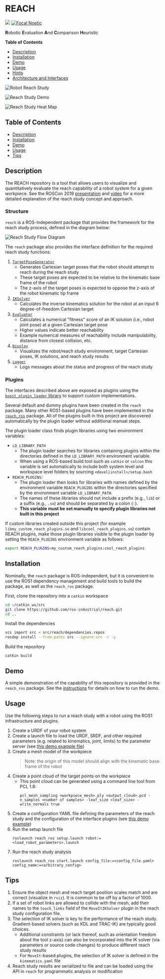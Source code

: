 # REACH
![](https://img.shields.io/badge/License-Apache%202.0-blue.svg)
[![Focal Noetic](https://github.com/ros-industrial/reach/actions/workflows/focal_noetic.yml/badge.svg)](https://github.com/ros-industrial/reach/actions/workflows/focal_noetic.yml)

**R**obotic **E**valuation **A**nd **C**omparison **H**euristic

**Table of Contents**
- [Description](#description)
- [Installation](#installation)
- [Demo](#demo)
- [Usage](#usage)
- [Hints](#hints)
- [Architecture and Interfaces](#architecture-and-interfaces)

![Robot Reach Study][1]

![Reach Study Demo][2]

![Reach Study Heat Map][3]

## Table of Contents
- [Description](#Description)
- [Installation](#Installation)
- [Demo](#Demo)
- [Usage](#Usage)
- [Tips](#Tips)

## Description
The REACH repository is a tool that allows users to visualize and quantitatively evaluate the reach capability of a robot system for a given workpiece.
See the ROSCon 2019 [presentation](docs/roscon2019_presentation.pdf) and [video](https://vimeo.com/378683038) for a more detailed explanation of the reach study concept and approach.

### Structure
`reach` is a ROS-independent package that provides the framework for the reach study process, defined in the diagram below:

![Reach Study Flow Diagram][4]

The `reach` package also provides the interface definition for the required reach study functions:

1. [`TargetPoseGenerator`](reach/include/reach/interfaces/target_pose_generator.h)
    - Generates Cartesian target poses that the robot should attempt to reach during the reach study
    - These target poses are expected to be relative to the kinematic base frame of the robot
    - The z-axis of the target poses is expected to oppose the z-axis of the robot kinematic tip frame
1. [`IKSolver`](reach/include/reach/interfaces/ik_solver.h)
    - Calculates the inverse kinematics solution for the robot at an input 6 degree-of-freedom Cartesian target
1. [`Evaluator`](reach/include/reach/interfaces/evaluator.h)
    - Calculates a numerical "fitness" score of an IK solution (i.e., robot joint pose) at a given Cartesian target pose
    - Higher values indicate better reachability
    - Example numerical measures of reachability include manipulability, distance from closest collision, etc.
1. [`Display`](reach/include/reach/interfaces/display.h)
    - Visualizes the robot/reach study environment, target Cartesian poses, IK solutions, and reach study results
1. [`Logger`](reach/include/reach/interfaces/logger.h)
    - Logs messages about the status and progress of the reach study

### Plugins
The interfaces described above are exposed as plugins using the [`boost_plugin_loader` library](https://github.com/tesseract-robotics/boost_plugin_loader) to support custom implementations.

Several default and dummy plugins have been created in the `reach` package.
Many other ROS1-based plugins have been implemented in the [`reach_ros`](reach_ros) package.
All of the plugins built in this project are discovered automatically by the plugin loader without additional manual steps.

The plugin loader class finds plugin libraries using two environment variables:
  - `LD_LIBRARY_PATH`
    - The plugin loader searches for libraries containing plugins within the directories defined in the `LD_LIBRARY_PATH` environment variable.
    - When using a ROS-based build tool such as `catkin` or `colcon` this variable is set automatically to include both system level and workspace level folders by sourcing `<devel|install>/setup.bash`
  - `REACH_PLUGINS`:
    - The plugin loader then looks for libraries with names defined by the environment variable `REACH_PLUGINS` within the directories specified by the environment variable `LD_LIBRARY_PATH`.
    - The names of these libraries should not include a prefix (e.g., `lib`) or a suffix (e.g., `.so`) and should be separated by a colon (`:`).
    - **This variable must be set manually to specify plugin libraries not built in this project**

If custom libraries created outside this project (for example `libmy_custom_reach_plugins.so` and `libcool_reach_plugins.so`) contain REACH plugins, make those plugin libraries visible to the plugin loader by setting the `REACH_PLUGINS` environment variable as follows:
``` bash
export REACH_PLUGINS=my_custom_reach_plugins:cool_reach_plugins
```

## Installation
Nominally, the `reach` package is ROS-independent, but it is convenient to use the ROS1 dependency management and build tools to build the package, as well as the `reach_ros` package.

First, clone the repository into a `catkin` workspace
``` bash
cd ~/catkin_ws/src
git clone https://github.com/ros-industrial/reach.git
cd ..
```

Install the dependencies
``` bash
vcs import src < src/reach/dependencies.repos
rosdep install --from-paths src --ignore-src -r -y
```

Build the repository
```
catkin build
```

## Demo
A simple demonstration of the capability of this repository is provided in the `reach_ros` package.
See the [instructions](reach_ros/demo/README.md) for details on how to run the demo.

## Usage
Use the following steps to run a reach study with a robot using the ROS1 infrastructure and plugins.

1. Create a URDF of your robot system
1. Create a launch file to load the URDF, SRDF, and other required parameters (e.g. related to kinematics, joint, limits) to the parameter server (see [this demo example file](reach_ros/demo/config/robot.launch))
1. Create a mesh model of the workpiece
    > Note: the origin of this model should align with the kinematic base frame of the robot
1. Create a point cloud of the target points on the workpiece
    - This point cloud can be generated using a command line tool from PCL 1.8:
      ```
      pcl_mesh_sampling <workpiece_mesh>.ply <output_cloud>.pcd -n_samples <number of samples> -leaf_size <leaf_size> -write_normals true
      ```
1. Create a configuration YAML file defining the parameters of the reach study and the configuration of the interface plugins (see [this demo example](reach_ros/demo/config/reach_study.yaml))
1. Run the setup launch file
    ```
    roslaunch reach_ros setup.launch robot:=<load_robot_parameters>.launch
    ```
1. Run the reach study analysis
    ```
    roslaunch reach_ros start.launch config_file:=<config_file.yaml> config_name:=<arbitrary_config>
    ```

## Tips
1. Ensure the object mesh and reach target position scales match and are correct (visualize in `rviz`). It is common to be off by a factor of 1000.
1. If a set of robot links are allowed to collide with the mesh, add their names to the `touch_links` field of the `MoveItIKSolver` plugin in the reach study configuration file.
1. The selection of IK solver is key to the performance of the reach study. Gradient-based solvers (such as KDL and TRAC-IK) are typically good choices.
    - Additional constraints (or lack thereof, such as orientation freedom about the tool z-axis) can also be incorporated into the IK solver (via parameters or source code changes) to produce different reach study results
    - For `MoveIt`-based plugins, the selection of IK solver is defined in the `kinematics.yaml` file
1. Reach study results are serialized to file and can be loaded using the API in `reach` for programmatic analysis or modification

[1]: docs/reach_study.png
[2]: reach_ros/demo/docs/reach_study_demo.gif
[3]: docs/heat_map_colorized_mesh.png
[4]: docs/reach_study_flow_diagram.png
